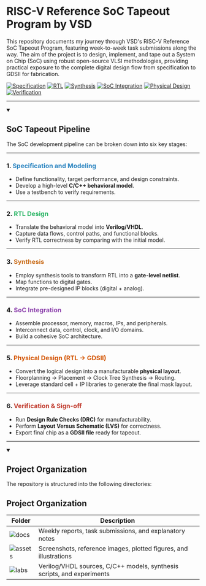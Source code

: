 # RISC-V Reference SoC Tapeout Program by VSD

This repository documents my journey through VSD's RISC-V Reference SoC Tapeout Program, featuring week-to-week task submissions along the way. The aim of the project is to design, implement, and tape out a System on Chip (SoC) using robust open-source VLSI methodologies, providing practical exposure to the complete digital design flow from specification to GDSII for fabrication.

[![Specification](https://img.shields.io/badge/Specification-Modeling-2E86C1?style=flat-square)](./docs) [![RTL](https://img.shields.io/badge/RTL-Design-28B463?style=flat-square)](./labs) [![Synthesis](https://img.shields.io/badge/Synthesis-CA6F1E?style=flat-square)](#) [![SoC Integration](https://img.shields.io/badge/SoC-Integration-8E44AD?style=flat-square)](#) [![Physical Design](https://img.shields.io/badge/Physical-Design-D35400?style=flat-square)](#) [![Verification](https://img.shields.io/badge/Verification-Signoff-C0392B?style=flat-square)](#)


---
<details open>
<summary><h2> SoC Tapeout Pipeline </h2></summary>

The SoC development pipeline can be broken down into six key stages:

---

### 1. <span style="color:#2E86C1">Specification and Modeling</span>
- Define functionality, target performance, and design constraints.  
- Develop a high-level **C/C++ behavioral model**.  
- Use a testbench to verify requirements.

---

### 2. <span style="color:#28B463">RTL Design</span>
- Translate the behavioral model into **Verilog/VHDL**.  
- Capture data flows, control paths, and functional blocks.  
- Verify RTL correctness by comparing with the initial model.

---

### 3. <span style="color:#CA6F1E">Synthesis</span>
- Employ synthesis tools to transform RTL into a **gate-level netlist**.  
- Map functions to digital gates.  
- Integrate pre-designed IP blocks (digital + analog).

---

### 4. <span style="color:#8E44AD">SoC Integration</span>
- Assemble processor, memory, macros, IPs, and peripherals.  
- Interconnect data, control, clock, and I/O domains.  
- Build a cohesive SoC architecture.

---

### 5. <span style="color:#D35400">Physical Design (RTL → GDSII)</span>
- Convert the logical design into a manufacturable **physical layout**.  
- Floorplanning → Placement → Clock Tree Synthesis → Routing.  
- Leverage standard cell + IP libraries to generate the final mask layout.

---

### 6. <span style="color:#C0392B">Verification & Sign-off</span>
- Run **Design Rule Checks (DRC)** for manufacturability.  
- Perform **Layout Versus Schematic (LVS)** for correctness.  
- Export final chip as a **GDSII file** ready for tapeout.

---
</details>

<details open>
<summary><h2> Project Organization </h2></summary>

The repository is structured into the following directories:

## Project Organization

| Folder | Description |
|--------|-------------|
| ![docs]() | Weekly reports, task submissions, and explanatory notes |
| ![assets](https://img.shields.io/badge/assets-Media%20%26%20Figures-28B463?style=flat-square) | Screenshots, reference images, plotted figures, and illustrations |
| ![labs](https://img.shields.io/badge/labs-Code%20%26%20Scripts-CA6F1E?style=flat-square) | Verilog/VHDL sources, C/C++ models, synthesis scripts, and experiments |

